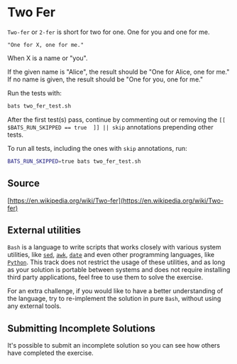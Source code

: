 # Two Fer

`Two-fer` or `2-fer` is short for two for one. One for you and one for me.

```text
"One for X, one for me."
```

When X is a name or "you".

If the given name is "Alice", the result should be "One for Alice, one for me."
If no name is given, the result should be "One for you, one for me."

Run the tests with:

```bash
bats two_fer_test.sh
```

After the first test(s) pass, continue by commenting out or removing the `[[ $BATS_RUN_SKIPPED == true  ]] || skip` annotations prepending other tests.

To run all tests, including the ones with `skip` annotations, run:

```bash
BATS_RUN_SKIPPED=true bats two_fer_test.sh
```

## Source

[https://en.wikipedia.org/wiki/Two-fer](https://en.wikipedia.org/wiki/Two-fer)


## External utilities
`Bash` is a language to write scripts that works closely with various system utilities,
like [`sed`](https://www.gnu.org/software/sed/), [`awk`](https://www.gnu.org/software/gawk/), [`date`](https://www.gnu.org/software/coreutils/manual/html_node/date-invocation.html) and even other programming languages, like [`Python`](https://www.python.org/).
This track does not restrict the usage of these utilities, and as long as your solution is portable
between systems and does not require installing third party applications, feel free to use them to solve the exercise.

For an extra challenge, if you would like to have a better understanding of the language,
try to re-implement the solution in pure `Bash`, without using any external tools.

## Submitting Incomplete Solutions
It's possible to submit an incomplete solution so you can see how others have completed the exercise.
